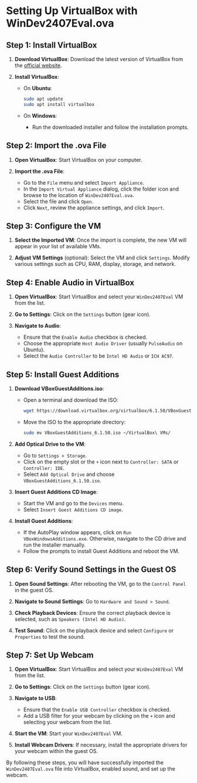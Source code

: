 
# Setting Up VirtualBox with WinDev2407Eval.ova

## Step 1: Install VirtualBox

1. **Download VirtualBox**: Download the latest version of VirtualBox from the [official website](https://www.virtualbox.org/).

2. **Install VirtualBox**:
   - On **Ubuntu**:
     ```sh
     sudo apt update
     sudo apt install virtualbox
     ```

   - On **Windows**:
     - Run the downloaded installer and follow the installation prompts.

## Step 2: Import the .ova File

1. **Open VirtualBox**: Start VirtualBox on your computer.

2. **Import the .ova File**:
   - Go to the `File` menu and select `Import Appliance`.
   - In the `Import Virtual Appliance` dialog, click the folder icon and browse to the location of `WinDev2407Eval.ova`.
   - Select the file and click `Open`.
   - Click `Next`, review the appliance settings, and click `Import`.

## Step 3: Configure the VM

1. **Select the Imported VM**: Once the import is complete, the new VM will appear in your list of available VMs.

2. **Adjust VM Settings** (optional): Select the VM and click `Settings`. Modify various settings such as CPU, RAM, display, storage, and network.

## Step 4: Enable Audio in VirtualBox

1. **Open VirtualBox**: Start VirtualBox and select your `WinDev2407Eval` VM from the list.

2. **Go to Settings**: Click on the `Settings` button (gear icon).

3. **Navigate to Audio**:
   - Ensure that the `Enable Audio` checkbox is checked.
   - Choose the appropriate `Host Audio Driver` (usually `PulseAudio` on Ubuntu).
   - Select the `Audio Controller` to be `Intel HD Audio` or `ICH AC97`.

## Step 5: Install Guest Additions

1. **Download VBoxGuestAdditions.iso**:
   - Open a terminal and download the ISO:
     ```sh
     wget https://download.virtualbox.org/virtualbox/6.1.50/VBoxGuestAdditions_6.1.50.iso
     ```

   - Move the ISO to the appropriate directory:
     ```sh
     sudo mv VBoxGuestAdditions_6.1.50.iso ~/VirtualBox\ VMs/
     ```

2. **Add Optical Drive to the VM**:
   - Go to `Settings > Storage`.
   - Click on the empty slot or the `+` icon next to `Controller: SATA` or `Controller: IDE`.
   - Select `Add Optical Drive` and choose `VBoxGuestAdditions_6.1.50.iso`.

3. **Insert Guest Additions CD Image**:
   - Start the VM and go to the `Devices` menu.
   - Select `Insert Guest Additions CD image`.

4. **Install Guest Additions**:
   - If the AutoPlay window appears, click on `Run VBoxWindowsAdditions.exe`. Otherwise, navigate to the CD drive and run the installer manually.
   - Follow the prompts to install Guest Additions and reboot the VM.

## Step 6: Verify Sound Settings in the Guest OS

1. **Open Sound Settings**: After rebooting the VM, go to the `Control Panel` in the guest OS.

2. **Navigate to Sound Settings**: Go to `Hardware and Sound > Sound`.

3. **Check Playback Devices**: Ensure the correct playback device is selected, such as `Speakers (Intel HD Audio)`.

4. **Test Sound**: Click on the playback device and select `Configure` or `Properties` to test the sound.

## Step 7: Set Up Webcam

1. **Open VirtualBox**: Start VirtualBox and select your `WinDev2407Eval` VM from the list.

2. **Go to Settings**: Click on the `Settings` button (gear icon).

3. **Navigate to USB**:
   - Ensure that the `Enable USB Controller` checkbox is checked.
   - Add a USB filter for your webcam by clicking on the `+` icon and selecting your webcam from the list.

4. **Start the VM**: Start your `WinDev2407Eval` VM.

5. **Install Webcam Drivers**: If necessary, install the appropriate drivers for your webcam within the guest OS.

By following these steps, you will have successfully imported the `WinDev2407Eval.ova` file into VirtualBox, enabled sound, and set up the webcam.
